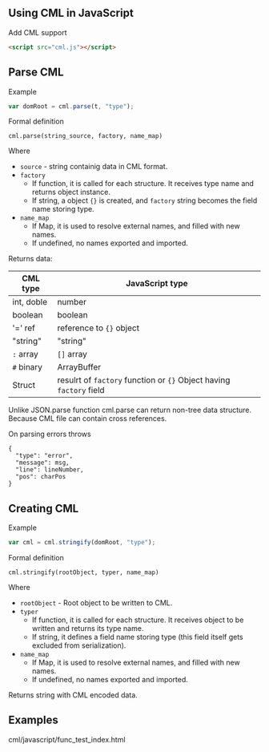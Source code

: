 ## Using CML in JavaScript

Add CML support
```HTML
<script src="cml.js"></script>
```

## Parse CML

Example
```Javascript
var domRoot = cml.parse(t, "type");
```

Formal definition
```
cml.parse(string_source, factory, name_map)
```
Where
- `source` - string containig data in CML format.
- `factory`
  - If function, it is called for each structure. It receives type name and returns object instance.
  - If string, a object `{}` is created, and `factory` string becomes the field name storing type.
- `name_map`
  - If Map, it is used to resolve external names, and filled with new names.
  - If undefined, no names exported and imported.
  
Returns data:

 CML type | JavaScript type
--- | ---
int, doble | number
boolean | boolean
'=' ref | reference to `{}` object
"string" | "string"
`:` array | `[]` array
`#` binary | ArrayBuffer
Struct | resulrt of `factory` function or `{}` Object having `factory` field

Unlike JSON.parse function cml.parse can return non-tree data structure. Because CML file can contain cross references.

On parsing errors throws
```
{
  "type": "error",
  "message": msg,
  "line": lineNumber,
  "pos": charPos
}
```

## Creating CML

Example
```Javascript
var cml = cml.stringify(domRoot, "type");
```

Formal definition
```
cml.stringify(rootObject, typer, name_map)
```
Where
- `rootObject` - Root object to be written to CML.
- `typer`
  - If function, it is called for each structure. It receives object to be written and returns its type name.
  - If string, it defines a field name storing type (this field itself gets excluded from serialization).
- `name_map`
  - If Map, it is used to resolve external names, and filled with new names.
  - If undefined, no names exported and imported.

Returns string with CML encoded data.

## Examples
cml/javascript/func_test_index.html
